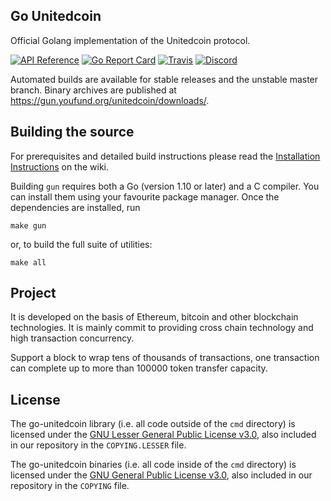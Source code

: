 ## Go Unitedcoin

Official Golang implementation of the Unitedcoin protocol.

[![API Reference](
https://camo.githubusercontent.com/915b7be44ada53c290eb157634330494ebe3e30a/68747470733a2f2f676f646f632e6f72672f6769746875622e636f6d2f676f6c616e672f6764646f3f7374617475732e737667
)](https://godoc.org/github.com/youfund/go-unitedcoin)
[![Go Report Card](https://goreportcard.com/badge/github.com/youfund/go-unitedcoin)](https://goreportcard.com/report/github.com/youfund/go-unitedcoin)
[![Travis](https://travis-ci.org/youfund/go-unitedcoin.svg?branch=master)](https://travis-ci.org/youfund/go-unitedcoin)
[![Discord](https://img.shields.io/badge/discord-join%20chat-blue.svg)](https://discord.gg/nthXNEv)

Automated builds are available for stable releases and the unstable master branch. Binary
archives are published at https://gun.youfund.org/unitedcoin/downloads/.

## Building the source

For prerequisites and detailed build instructions please read the [Installation Instructions](https://github.com/youfund/go-unitedcoin/wiki/Building-Unitedcoin) on the wiki.

Building `gun` requires both a Go (version 1.10 or later) and a C compiler. You can install
them using your favourite package manager. Once the dependencies are installed, run

```shell
make gun
```

or, to build the full suite of utilities:

```shell
make all
```

## Project

It is developed on the basis of Ethereum, bitcoin and other blockchain technologies. It is mainly commit to providing cross chain technology and high transaction concurrency.

Support a block to wrap tens of thousands of transactions, one transaction can complete up to more than 100000 token transfer capacity.


## License

The go-unitedcoin library (i.e. all code outside of the `cmd` directory) is licensed under the
[GNU Lesser General Public License v3.0](https://www.gnu.org/licenses/lgpl-3.0.en.html),
also included in our repository in the `COPYING.LESSER` file.

The go-unitedcoin binaries (i.e. all code inside of the `cmd` directory) is licensed under the
[GNU General Public License v3.0](https://www.gnu.org/licenses/gpl-3.0.en.html), also
included in our repository in the `COPYING` file.
